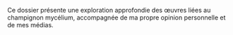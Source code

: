 
Ce dossier présente une exploration approfondie des œuvres liées au champignon mycélium, accompagnée de ma propre opinion personnelle et de mes médias. 
